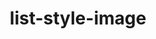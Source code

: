 ---
title: "list-style-image"
category: css
last_test_date: "2020-04-20"
test_url: "/tests/css-list.html"
test_results_url: "https://app.emailonacid.com/app/acidtest/ifwlqtEsBCU23xVI7NgjBqvJlcJ4c20Akv3aRW3ugRJsP/list"
stats: {
    apple-mail: {
        macos: {
            "12.4":"y"
        },
        ios: {
            "13.4":"y"
        }
    },
    gmail: {
        desktop-webmail: {
            "2020-04":"n"
        },
        ios: {
            "2020-04":"n"
        },
        android: {
            "2020-04":"n"
        },
        mobile-webmail: {
            "2020-04":"n"
        }
    },
    orange: {
        desktop-webmail: {
            "2020-04":"y",
            "2021-03":"n"
        },
        ios: {
            "2020-04":"y"
        },
        android: {
            "2020-04":"y"
        }
    },
    outlook: {
        outlook-one: {
            "2022-05": "n #2"
        },
        windows: {
            "2003":"y",
            "2007":"n #1",
            "2010":"n #1",
            "2013":"n #1",
            "2016":"n #1",
            "2019":"n #1"
        },
        windows-mail: {
            "2020-04":"n #1"
        },
        macos: {
            "2011":"y",
            "2016":"y"
        },
        outlook-com: {
            "2020-04":"n #2"
        },
        ios: {
            "2020-04":"n #2"
        },
        android: {
            "2020-04":"n #2"
        }
    },
    samsung-email: {
        android: {
            "6.0":"y"
        }
    },
    sfr: {
        desktop-webmail: {
            "2020-04":"y"
        },
        ios: {
            "2020-04":"y"
        },
        android: {
            "2020-04":"y"
        }
    },
    thunderbird: {
        macos: {
            "68.7":"y"
        }
    },
    aol: {
        desktop-webmail: {
            "2020-04":"n"
        },
        ios: {
            "2020-04":"n"
        },
        android: {
            "2020-04":"n"
        }
    },
    yahoo: {
        desktop-webmail: {
            "2020-04":"n"
        },
        ios: {
            "2020-04":"n"
        },
        android: {
            "2020-04":"n"
        }
    },
    protonmail: {
        desktop-webmail: {
            "2020-04":"n #3"
        },
        ios: {
            "2020-04":"y"
        },
        android: {
            "2020-04":"n"
        }
    },
    hey: {
        desktop-webmail: {
            "2020-06":"y"
        }
    },
    mail-ru: {
        desktop-webmail: {
            "2020-10":"y"
        }
    },
    fastmail: {
        desktop-webmail: {
            "2021-07": "y"
        }
    },
    laposte: {
        desktop-webmail: {
            "2021-08": "y"
        }
    }
}
notes_by_num: {
    "1": "Not supported, but the proprietary `mso-bullet-image` property can be used instead on `<li>`. Outlook 2007 and 2010 only support `.ico` and `.gif` file formats.",
    "2": "Not supported, but image values are supported through the `list-style` shorthand property.",
    "3": "`url()` is transformed into `proton-url()`."
}
links: {
    "Can I use: list-style-image":"https://caniuse.com/#feat=mdn-css_properties_list-style-image",
    "MDN: list-style-image":"https://developer.mozilla.org/en-US/docs/Web/CSS/list-style-image"
}
---
